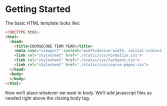 # Getting Started

The basic HTML template looks like:

```html
<!DOCTYPE html>
<html>
  <head>
    <title>COURSECODE TERM YEAR</title>
    <meta name="viewport" content="width=device-width, initial-scale=1.0">
    <link rel="stylesheet" href="./static/css/normalize.css">
    <link rel="stylesheet" href="./static/css/tachyons.css">
    <link rel="stylesheet" href="./static/css/course-pages.css">
  </head>
  <body>
  </body>
</html>
```

Now we'll place whatever we want in body. We'll add javascript files as needed
right above the closing body tag.
